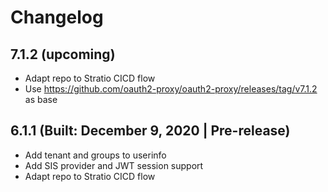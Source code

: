 # Changelog

## 7.1.2 (upcoming)

* Adapt repo to Stratio CICD flow
* Use https://github.com/oauth2-proxy/oauth2-proxy/releases/tag/v7.1.2 as base

## 6.1.1 (Built: December 9, 2020 | Pre-release)

* Add tenant and groups to userinfo
* Add SIS provider and JWT session support
* Adapt repo to Stratio CICD flow 
